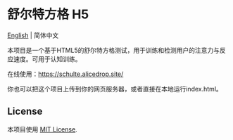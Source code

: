 # 舒尔特方格 H5

[English](https://github.com/Alice-Drop/schulte_grid/README.md) | 简体中文 

本项目是一个基于HTML5的舒尔特方格测试，用于训练和检测用户的注意力与反应速度。可用于认知训练。



在线使用：https://schulte.alicedrop.site/

你也可以把这个项目上传到你的网页服务器，或者直接在本地运行index.html。



## License

本项目使用 [MIT License](https://github.com/Alice-Drop/schulte_grid/LICENSE). 

